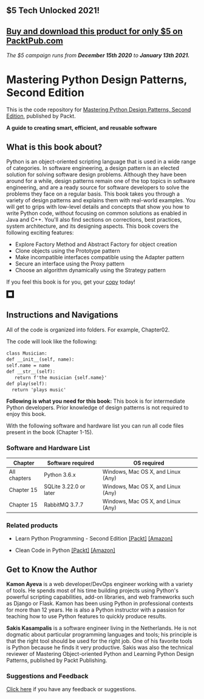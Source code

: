 ## $5 Tech Unlocked 2021!
[Buy and download this product for only $5 on PacktPub.com](https://www.packtpub.com/)
-----
*The $5 campaign         runs from __December 15th 2020__ to __January 13th 2021.__*

# Mastering Python Design Patterns, Second Edition

<a href="https://www.packtpub.com/application-development/mastering-python-design-patterns-second-edition?utm_source=github&utm_medium=repository&utm_campaign="><img src="" alt="" height="256px" align="right"></a>

This is the code repository for [Mastering Python Design Patterns, Second Edition](https://www.packtpub.com/application-development/mastering-python-design-patterns-second-edition?utm_source=github&utm_medium=repository&utm_campaign=), published by Packt.

**A guide to creating smart, efficient, and reusable software**

## What is this book about?
Python is an object-oriented scripting language that is used in a wide range of categories. In software engineering, a design pattern is an elected solution for solving software design problems. Although they have been around for a while, design patterns remain one of the top topics in software engineering, and are a ready source for software developers to solve the problems they face on a regular basis. This book takes you through a variety of design patterns and explains them with real-world examples. You will get to grips with low-level details and concepts that show you how to write Python code, without focusing on common solutions as enabled in Java and C++. You'll also find sections on corrections, best practices, system architecture, and its designing aspects.
This book covers the following exciting features:
* Explore Factory Method and Abstract Factory for object creation
* Clone objects using the Prototype pattern
* Make incompatible interfaces compatible using the Adapter pattern
* Secure an interface using the Proxy pattern
* Choose an algorithm dynamically using the Strategy pattern


If you feel this book is for you, get your [copy](https://www.amazon.com/dp/1788837487) today!

<a href="https://www.packtpub.com/?utm_source=github&utm_medium=banner&utm_campaign=GitHubBanner"><img src="https://raw.githubusercontent.com/PacktPublishing/GitHub/master/GitHub.png" 
alt="https://www.packtpub.com/" border="5" /></a>

## Instructions and Navigations
All of the code is organized into folders. For example, Chapter02.

The code will look like the following:
```
class Musician:
def __init__(self, name):
self.name = name
def __str__(self):
   return f'the musician {self.name}'
def play(self):
  return 'plays music'
```

**Following is what you need for this book:**
This book is for intermediate Python developers. Prior knowledge of design patterns is not required to enjoy this book.

With the following software and hardware list you can run all code files present in the book (Chapter 1-15).
### Software and Hardware List
| Chapter | Software required | OS required |
| -------- | ------------------------------------ | ----------------------------------- |
|All chapters |Python 3.6.x  | Windows, Mac OS X, and Linux (Any) |
|Chapter 15  |SQLite 3.22.0 or later  | Windows, Mac OS X, and Linux (Any) |
|Chapter 15  |RabbitMQ 3.7.7  | Windows, Mac OS X, and Linux (Any) |


### Related products
*  Learn Python Programming - Second Edition [[Packt]](https://www.packtpub.com/application-development/learn-python-programming-second-edition?utm_source=github&utm_medium=repository&utm_campaign=1-788-99666-6) [[Amazon]](https://www.amazon.com/dp/1788996666)

* Clean Code in Python [[Packt]](https://www.packtpub.com/application-development/clean-code-python?utm_source=github&utm_medium=repository&utm_campaign=978-1-78883-583-1) [[Amazon]](https://www.amazon.com/dp/1788835832)


## Get to Know the Author
**Kamon Ayeva**
 is a web developer/DevOps engineer working with a variety of tools. He spends most of his time building projects using Python's powerful scripting capabilities, add-on libraries, and web frameworks such as Django or Flask. Kamon has been using Python in professional contexts for more than 12 years. He is also a Python instructor with a passion for teaching how to use Python features to quickly produce results.


**Sakis Kasampalis**
 is a software engineer living in the Netherlands. He is not dogmatic about particular programming languages and tools; his principle is that the right tool should be used for the right job. One of his favorite tools is Python because he finds it very productive. Sakis was also the technical reviewer of Mastering Object-oriented Python and Learning Python Design Patterns, published by Packt Publishing.


### Suggestions and Feedback
[Click here](https://docs.google.com/forms/d/e/1FAIpQLSdy7dATC6QmEL81FIUuymZ0Wy9vH1jHkvpY57OiMeKGqib_Ow/viewform) if you have any feedback or suggestions.



